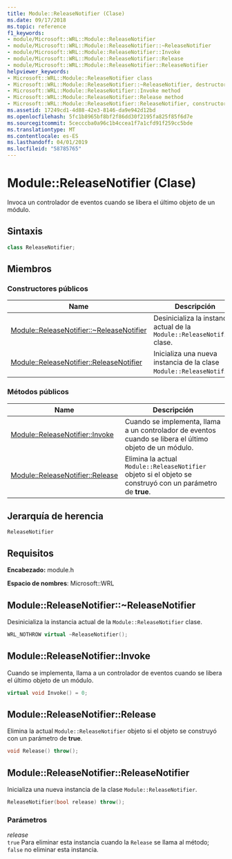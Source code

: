 ```yaml
---
title: Module::ReleaseNotifier (Clase)
ms.date: 09/17/2018
ms.topic: reference
f1_keywords:
- module/Microsoft::WRL::Module::ReleaseNotifier
- module/Microsoft::WRL::Module::ReleaseNotifier::~ReleaseNotifier
- module/Microsoft::WRL::Module::ReleaseNotifier::Invoke
- module/Microsoft::WRL::Module::ReleaseNotifier::Release
- module/Microsoft::WRL::Module::ReleaseNotifier::ReleaseNotifier
helpviewer_keywords:
- Microsoft::WRL::Module::ReleaseNotifier class
- Microsoft::WRL::Module::ReleaseNotifier::~ReleaseNotifier, destructor
- Microsoft::WRL::Module::ReleaseNotifier::Invoke method
- Microsoft::WRL::Module::ReleaseNotifier::Release method
- Microsoft::WRL::Module::ReleaseNotifier::ReleaseNotifier, constructor
ms.assetid: 17249cd1-4d88-42e3-8146-da9e942d12bd
ms.openlocfilehash: 5fc1b8965bf8bf2f86dd30f2195fa825f85f6d7e
ms.sourcegitcommit: 5cecccba0a96c1b4ccea1f7a1cfd91f259cc5bde
ms.translationtype: MT
ms.contentlocale: es-ES
ms.lasthandoff: 04/01/2019
ms.locfileid: "58785765"
---
```

# <a name="modulereleasenotifier-class"></a>Module::ReleaseNotifier (Clase)

Invoca un controlador de eventos cuando se libera el último objeto de un módulo.

## <a name="syntax"></a>Sintaxis

```cpp
class ReleaseNotifier;
```

## <a name="members"></a>Miembros

### <a name="public-constructors"></a>Constructores públicos

Name                                                                                | Descripción
----------------------------------------------------------------------------------- | --------------------------------------------------------------------------
[Module::ReleaseNotifier::~ReleaseNotifier](#releasenotifier-tilde-releasenotifier) | Desinicializa la instancia actual de la `Module::ReleaseNotifier` clase.
[Module::ReleaseNotifier::ReleaseNotifier](#releasenotifier-releasenotifier)        | Inicializa una nueva instancia de la clase `Module::ReleaseNotifier`.

### <a name="public-methods"></a>Métodos públicos

Name                                                         | Descripción
------------------------------------------------------------ | --------------------------------------------------------------------------------------------------------------
[Module::ReleaseNotifier::Invoke](#releasenotifier-invoke)   | Cuando se implementa, llama a un controlador de eventos cuando se libera el último objeto de un módulo.
[Module::ReleaseNotifier::Release](#releasenotifier-release) | Elimina la actual `Module::ReleaseNotifier` objeto si el objeto se construyó con un parámetro de **true**.

## <a name="inheritance-hierarchy"></a>Jerarquía de herencia

`ReleaseNotifier`

## <a name="requirements"></a>Requisitos

**Encabezado:** module.h

**Espacio de nombres**: Microsoft::WRL

## <a name="releasenotifier-tilde-releasenotifier"></a>Module::ReleaseNotifier::~ReleaseNotifier

Desinicializa la instancia actual de la `Module::ReleaseNotifier` clase.

```cpp
WRL_NOTHROW virtual ~ReleaseNotifier();
```

## <a name="releasenotifier-invoke"></a>Module::ReleaseNotifier::Invoke

Cuando se implementa, llama a un controlador de eventos cuando se libera el último objeto de un módulo.

```cpp
virtual void Invoke() = 0;
```

## <a name="releasenotifier-release"></a>Module::ReleaseNotifier::Release

Elimina la actual `Module::ReleaseNotifier` objeto si el objeto se construyó con un parámetro de **true**.

```cpp
void Release() throw();
```

## <a name="releasenotifier-releasenotifier"></a>Module::ReleaseNotifier::ReleaseNotifier

Inicializa una nueva instancia de la clase `Module::ReleaseNotifier`.

```cpp
ReleaseNotifier(bool release) throw();
```

### <a name="parameters"></a>Parámetros

*release*<br/>
`true` Para eliminar esta instancia cuando la `Release` se llama al método; `false` no eliminar esta instancia.
